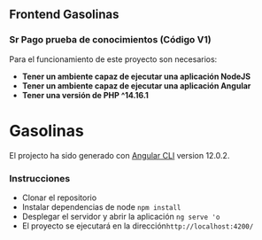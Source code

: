 
## Frontend Gasolinas

### Sr Pago prueba de conocimientos (Código V1)

Para el funcionamiento de este proyecto son necesarios:
- **Tener un ambiente capaz de ejecutar una aplicación NodeJS**
- **Tener un ambiente capaz de ejecutar una aplicación Angular**
- **Tener una versión de PHP ^14.16.1**


# Gasolinas 

El projecto ha sido generado con [Angular CLI](https://github.com/angular/angular-cli) version 12.0.2.



### Instrucciones
- Clonar el repositorio
- Instalar dependencias de node `npm install`
- Desplegar el servidor y abrir la aplicación `ng serve 'o`
- El proyecto se ejecutará en la dirección`http://localhost:4200/`


